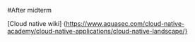 #After midterm

[Cloud native wiki] {https://www.aquasec.com/cloud-native-academy/cloud-native-applications/cloud-native-landscape/}